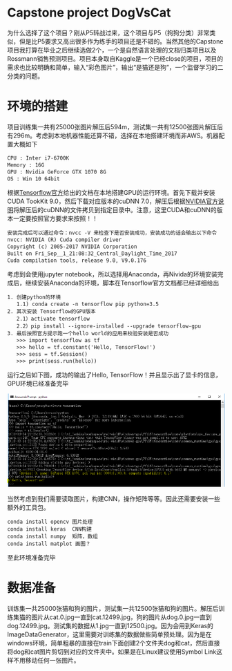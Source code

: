 # Capstone project DogVsCat

为什么选择了这个项目？刚从P5转战过来，这个项目与P5（狗狗分类）非常类似，但是比P5要求又高出很多作为练手的项目还是不错的。当然其他的Capstone项目我打算在毕业之后继续选做2个，一个是自然语言处理的文档归类项目以及Rossmann销售预测项目。项目本身取自Kaggle是一个已经close的项目，项目的需求也比较明确和简单，输入“彩色图片”，输出“是猫还是狗”，一个监督学习的二分类的问题。

# 环境的搭建

项目训练集一共有25000张图片解压后594m，测试集一共有12500张图片解压后有296m。考虑到本地机器性能还算不错，选择在本地搭建环境而非AWS。机器配置大概如下

```
CPU : Inter i7-6700K
Memory : 16G
GPU : Nvidia GeForce GTX 1070 8G
OS : Win 10 64bit
```

根据[Tensorflow官方](https://tensorflow.google.cn/)给出的文档在本地搭建GPU的运行环境。首先下载并安装CUDA TookKit 9.0，然后下载对应版本的cuDNN 7.0，解压后根据[NVIDIA官方说明](http://docs.nvidia.com/cuda/cuda-installation-guide-microsoft-windows/ "Markdown")将解压后的cuDNN的文件拷贝到指定目录中。注意，这里CUDA和cuDNN的版本一定要按照官方要求来按照！！

```
安装完成后可以通过命令：nvcc -V 来检查下是否安装成功，安装成功的话会输出以下命令
nvcc: NVIDIA (R) Cuda compiler driver
Copyright (c) 2005-2017 NVIDIA Corporation
Built on Fri_Sep__1_21:08:32_Central_Daylight_Time_2017
Cuda compilation tools, release 9.0, V9.0.176
```

考虑到会使用jupyter notebook，所以选择用Anaconda，再Nivida的环境安装完成后，继续安装Anaconda的环境，脚本在Tensorflow官方文档都已经详细给出
```
1. 创建python的环境 
   1.1) conda create -n tensorflow pip python=3.5
2. 其次安装 Tensorflow的GPU版本
   2.1）activate tensorflow
   2.2）pip install --ignore-installed --upgrade tensorflow-gpu
3. 最后按照官方提示跑一个hello world的应用来校验安装是否成功
   >>> import tensorflow as tf
   >>> hello = tf.constant('Hello, TensorFlow!')
   >>> sess = tf.Session()
   >>> print(sess.run(hello))
```

运行之后如下图，成功的输出了Hello, TensorFlow！并且显示出了显卡的信息，GPU环境已经准备完毕

![TF Hello World](images/tf_hello_world.PNG)

当然考虑到我们需要读取图片，构建CNN，操作矩阵等等。因此还需要安装一些额外的工具包。

```
conda install opencv 图片处理
conda install keras  CNN构建
conda install numpy  矩阵，数组
conda install matplot 画图？
```

至此环境准备完毕


# 数据准备

训练集一共25000张猫和狗的图片，测试集一共12500张猫和狗的图片。解压后训练集猫的图片从cat.0.jpg一直到cat.12499.jpg，狗的图片从dog.0.jpg一直到dog.12499.jpg。测试集的数据从1.jpg一直到12500.jpg。因为会用到Keras的ImageDataGenerator，这里需要对训练集的数据做些简单预处理。因为是在windows环境，简单粗暴的直接在train下面创建2个文件夹dog和cat，然后直接将dog和cat图片剪切到对应的文件夹中。如果是在Linux建议使用Symbol Link这样不用移动任何一张图片。
